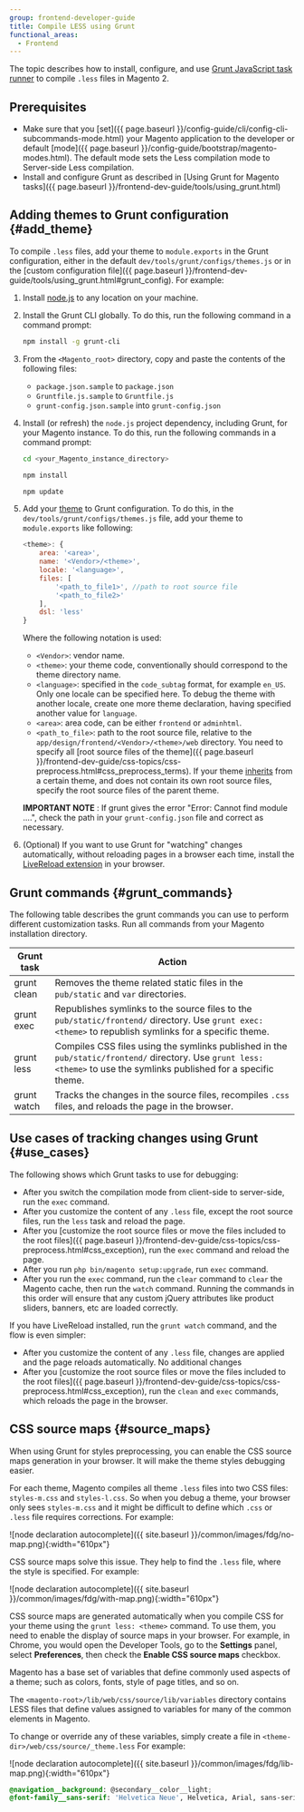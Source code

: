 ```yaml
---
group: frontend-developer-guide
title: Compile LESS using Grunt
functional_areas:
  - Frontend
---
```


The topic describes how to install, configure, and use [Grunt JavaScript task runner](http://gruntjs.com/) to compile `.less` files in Magento 2.

## Prerequisites

-  Make sure that you [set]({{ page.baseurl }}/config-guide/cli/config-cli-subcommands-mode.html) your Magento application to the developer or default [mode]({{ page.baseurl }}/config-guide/bootstrap/magento-modes.html). The default mode sets the Less compilation mode to Server-side Less compilation.
-  Install and configure Grunt as described in [Using Grunt for Magento tasks]({{ page.baseurl }}/frontend-dev-guide/tools/using_grunt.html)

## Adding themes to Grunt configuration {#add_theme}

To compile `.less` files, add your theme to `module.exports` in the Grunt configuration, either in the default `dev/tools/grunt/configs/themes.js` or in the [custom configuration file]({{ page.baseurl }}/frontend-dev-guide/tools/using_grunt.html#grunt_config). For example:

1. Install [node.js] to any location on your machine.

1. Install the Grunt CLI globally. To do this, run the following command in a command prompt:

   ```bash
   npm install -g grunt-cli
   ```

1. From the `<Magento_root>` directory, copy and paste the contents of the following files:

   -  `package.json.sample` to `package.json`
   -  `Gruntfile.js.sample` to `Gruntfile.js`
   -  `grunt-config.json.sample` into `grunt-config.json`

1. Install (or refresh) the `node.js` project dependency, including Grunt, for your Magento instance. To do this, run the following commands in a command prompt:

   ```bash
   cd <your_Magento_instance_directory>
   ```

   ```bash
   npm install
   ```

   ```bash
   npm update
   ```

1. Add your [theme](https://glossary.magento.com/theme) to Grunt configuration. To do this, in the `dev/tools/grunt/configs/themes.js` file, add your theme to `module.exports` like following:

   ```javascript
   <theme>: {
       area: '<area>',
       name: '<Vendor>/<theme>',
       locale: '<language>',
       files: [
           '<path_to_file1>', //path to root source file
           '<path_to_file2>'
       ],
       dsl: 'less'
   }
   ```

   Where the following notation is used:

   -  `<Vendor>`: vendor name.
   -  `<theme>`: your theme code, conventionally should correspond to the theme directory name.
   -  `<language>`: specified in the `code_subtag` format, for example `en_US`. Only one locale can be specified here. To debug the theme with another locale, create one more theme declaration, having specified another value for `language`.
   -  `<area>`: area code, can be either `frontend` or `adminhtml`.
   -  `<path_to_file>`: path to the root source file, relative to the `app/design/frontend/<Vendor>/<theme>/web` directory. You need to specify all [root source files of the theme]({{ page.baseurl }}/frontend-dev-guide/css-topics/css-preprocess.html#css_preprocess_terms). If your theme [inherits] from a certain theme, and does not contain its own root source files, specify the root source files of the parent theme.

   **IMPORTANT NOTE** : If grunt gives the error "Error: Cannot find module ....", check the path in your `grunt-config.json` file and correct as necessary.

1. (Optional) If you want to use Grunt for "watching" changes automatically, without reloading pages in a browser each time, install the [LiveReload extension] in your browser.

## Grunt commands {#grunt_commands}

The following table describes the grunt commands you can use to perform different customization tasks. Run all commands from your Magento installation directory.

Grunt task | Action
---------- | -------
grunt clean | Removes the theme related static files in the `pub/static` and `var` directories.
grunt exec | Republishes symlinks to the source files to the `pub/static/frontend/` directory. Use `grunt exec:<theme>` to republish symlinks for a specific theme.
grunt less | Compiles CSS files using the symlinks published in the `pub/static/frontend/` directory. Use `grunt less:<theme>` to use the symlinks published for a specific theme.
grunt watch | Tracks the changes in the source files, recompiles `.css` files, and reloads the page in the browser.

## Use cases of tracking changes using Grunt {#use_cases}

The following shows which Grunt tasks to use for debugging:

-  After you switch the compilation mode from client-side to server-side, run the `exec` command.
-  After you customize the content of any `.less` file, except the root source files, run the `less` task and reload the page.
-  After you [customize the root source files or move the files included to the root files]({{ page.baseurl }}/frontend-dev-guide/css-topics/css-preprocess.html#css_exception), run the `exec` command and reload the page.
-  After you run `php bin/magento setup:upgrade`, run `exec` command.
-  After you run the `exec` command, run the `clear` command to `clear` the Magento cache, then run the `watch` command. Running the commands in this order will ensure that any custom jQuery attributes like product sliders, banners, etc are loaded correctly.

If you have LiveReload installed, run the `grunt watch` command, and the flow is even simpler:

-  After you customize the content of any `.less` file, changes are applied and the page reloads automatically. No additional changes
-  After you [customize the root source files or move the files included to the root files]({{ page.baseurl }}/frontend-dev-guide/css-topics/css-preprocess.html#css_exception), run the `clean` and `exec` commands, which reloads the page in the browser.

## CSS source maps {#source_maps}

When using Grunt for styles preprocessing, you can enable the CSS source maps generation in your browser. It will make the theme styles debugging easier.

For each theme, Magento compiles all theme `.less` files into two CSS files: `styles-m.css` and `styles-l.css`. So when you debug a theme, your browser only sees `styles-m.css` and it might be difficult to define which `.css` or `.less` file requires corrections. For example:

![node declaration autocomplete]({{ site.baseurl }}/common/images/fdg/no-map.png){:width="610px"}

CSS source maps solve this issue. They help to find the `.less` file, where the style is specified. For example:

![node declaration autocomplete]({{ site.baseurl }}/common/images/fdg/with-map.png){:width="610px"}

CSS source maps are generated automatically when you compile CSS for your theme using the `grunt less: <theme>` command. To use them, you need to enable the display of source maps in your browser. For example, in Chrome, you would open the Developer Tools, go to the **Settings** panel, select **Preferences**, then check the **Enable CSS source maps** checkbox.

Magento has a base set of variables that define commonly used aspects of a theme; such as colors, fonts, style of page titles, and so on.

The `<magento-root>/lib/web/css/source/lib/variables` directory contains LESS files that define values assigned to variables for many of the common elements in Magento.

To change or override any of these variables, simply create a file in `<theme-dir>/web/css/source/_theme.less` For example:

![node declaration autocomplete]({{ site.baseurl }}/common/images/fdg/lib-map.png){:width="610px"}

```css
@navigation__background: @secondary__color__light;
@font-family__sans-serif: 'Helvetica Neue', Helvetica, Arial, sans-serif;
```

[inherits]: {{page.baseurl}}/frontend-dev-guide/themes/theme-inherit.html
[LiveReload extension]: http://livereload.com/extensions/
[node.js]: https://nodejs.org/en/download/package-manager/
